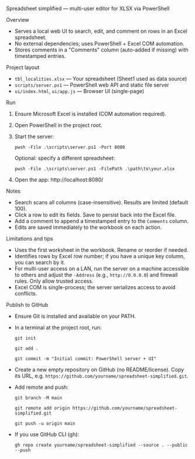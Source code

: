 Spreadsheet simplified — multi-user editor for XLSX via PowerShell

Overview

- Serves a local web UI to search, edit, and comment on rows in an Excel spreadsheet.
- No external dependencies; uses PowerShell + Excel COM automation.
- Stores comments in a "Comments" column (auto-added if missing) with timestamped entries.

Project layout

- `tbl_localities.xlsx` — Your spreadsheet (Sheet1 used as data source)
- `scripts/server.ps1` — PowerShell web API and static file server
- `ui/index.html`, `ui/app.js` — Browser UI (single-page)

Run

1) Ensure Microsoft Excel is installed (COM automation required).
2) Open PowerShell in the project root.
3) Start the server:

   `pwsh -File .\scripts\server.ps1 -Port 8080`

   Optional: specify a different spreadsheet:

   `pwsh -File .\scripts\server.ps1 -FilePath .\path\to\your.xlsx`

4) Open the app: http://localhost:8080/

Notes

- Search scans all columns (case-insensitive). Results are limited (default 100).
- Click a row to edit its fields. Save to persist back into the Excel file.
- Add a comment to append a timestamped entry to the `Comments` column.
- Edits are saved immediately to the workbook on each action.

Limitations and tips

- Uses the first worksheet in the workbook. Rename or reorder if needed.
- Identifies rows by Excel row number; if you have a unique key column, you can search by it.
- For multi-user access on a LAN, run the server on a machine accessible to others and adjust the `-Address` (e.g., `http://0.0.0.0`) and firewall rules. Only allow trusted access.
- Excel COM is single-process; the server serializes access to avoid conflicts.

Publish to GitHub

- Ensure Git is installed and available on your PATH.
- In a terminal at the project root, run:

  `git init`

  `git add .`

  `git commit -m "Initial commit: PowerShell server + UI"`

- Create a new empty repository on GitHub (no README/license). Copy its URL, e.g. `https://github.com/yourname/spreadsheet-simplified.git`.

- Add remote and push:

  `git branch -M main`

  `git remote add origin https://github.com/yourname/spreadsheet-simplified.git`

  `git push -u origin main`

- If you use GitHub CLI (gh):

  `gh repo create yourname/spreadsheet-simplified --source . --public --push`
